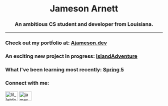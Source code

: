 <h1 align="center">Jameson Arnett</h1>
<h3 align="center">An ambitious CS student and developer from Louisiana.</h3>
<hr>

<h3>Check out my portfolio at: <a href="http://ajameson.dev">Ajameson.dev</a></h3>
<h3>An exciting new project in progress: <a href="https://github.com/jamesonarnett/islandadventure">IslandAdventure</a></h3>
<h3>What I've been learning most recently: <a href="https://github.com/jamesonarnett/spring5WebApp">Spring 5</a></h3>


<h3 align="left">Connect with me:</h3>
<p align="left">
<a href="https://twitter.com/lil_letdown" target="blank"><img align="center" src="https://raw.githubusercontent.com/rahuldkjain/github-profile-readme-generator/master/src/images/icons/Social/twitter.svg" alt="lil_letdown" height="30" width="40" /></a>
<a href="https://linkedin.com/in/jameson-arnett-22a2a2109" target="blank"><img align="center" src="https://raw.githubusercontent.com/rahuldkjain/github-profile-readme-generator/master/src/images/icons/Social/linked-in-alt.svg" alt="jameson-arnett-22a2a2109" height="30" width="40" /></a>
</p>

[1.2]: https://i.imgur.com/kgZriRn.png (Twitter!)
[1]: https://twitter.com/Lil_LetDown


